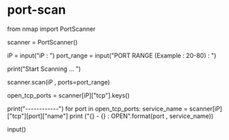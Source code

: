 # port-scan

from nmap import PortScanner

scanner = PortScanner()

iP = input("iP : ")
port_range = input("PORT RANGE (Example : 20-80) : ")

print("Start Scanning ... ")

scanner.scan(iP , ports=port_range)

open_tcp_ports = scanner[iP]["tcp"].keys()

print("------------")
for port in open_tcp_ports:
    service_name = scanner[iP]["tcp"][port]["name"]
    print ("{} - {} : OPEN".format(port , service_name))
  
input()
